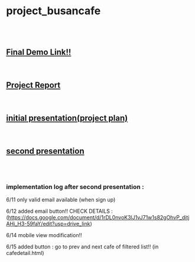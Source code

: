 # project_busancafe

<br /><br />

## [Final Demo Link!!](https://project-busancafe.onrender.com/)

<br />

## [Project Report](https://drive.google.com/file/d/1brm1WQ2x76oQkl1Ym0NWYXiH62XZQLd3/view?usp=drive_link)

<br />

## [initial presentation(project plan)](https://docs.google.com/presentation/d/1C3UMgsZizE-oJeqStoQbAeXczDzArZtB/edit?usp=drive_link&ouid=115499713668441234775&rtpof=true&sd=true)

<br />

## [second presentation](https://docs.google.com/presentation/d/1mfDTIeIhyjlH5SD_P7Z4tLdOsCf8NM9e/edit?usp=drive_link&ouid=115499713668441234775&rtpof=true&sd=true)




<br /><br />


### implementation log after second presentation :


6/11 only valid email available (when sign up)


6/12 added email button!!
CHECK DETAILS : (https://docs.google.com/document/d/1rDL0nvoK3lJ1vJ71w1s82gOhvP_ditjAHi_H3-59faY/edit?usp=drive_link)


6/14 mobile view modification!! 


6/15 added button : go to prev and next cafe of filtered list!! (in cafedetail.html)

